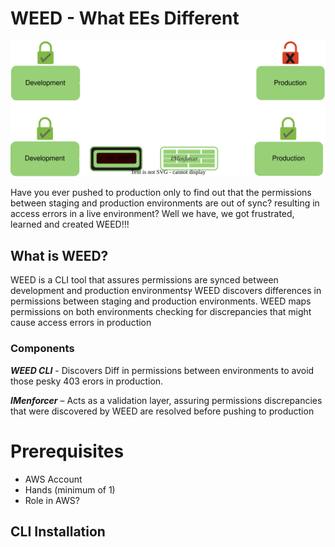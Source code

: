 # WEED - What EEs Different  
![This is an image](docs/WEED.svg)

Have you ever pushed to production only to find out that the permissions between staging and production environments are out of sync? resulting in access errors in a live environment? Well we have, we got frustrated, learned  and created WEED!!!


## What is WEED?

WEED is a CLI tool that assures permissions are synced between development and production environmentsץ
WEED discovers differences in permissions between staging and production environments.
WEED maps permissions on both environments checking for discrepancies that might cause access errors in production  

### Components 

***WEED CLI***  - 
Discovers Diff in permissions between environments to avoid those pesky 403 erors in production.

***IMenforcer*** – 
Acts as a validation layer, assuring permissions discrepancies that were discovered by WEED are resolved before pushing to production
 

   

# Prerequisites

 - AWS Account 
 - Hands (minimum of 1) 
 - Role in AWS?

## CLI Installation 

